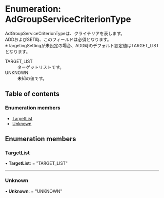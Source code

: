# Enumeration: AdGroupServiceCriterionType


<div lang=\"ja\">AdGroupServiceCriterionTypeは、クライテリアを表します。<br> ADDおよびSET時、このフィールドは必須となります。<br> ※TargetingSettingが未設定の場合、ADD時のデフォルト設定値はTARGET_LISTとなります。</div>  <dl class=term>   <dt class=\"term__item\">TARGET_LIST</dt>   <dd class=\"term__desc\"><span lang=\"ja\">ターゲットリストです。</span></dd>   <dt class=\"term__item\">UNKNOWN</dt>   <dd class=\"term__desc\"><span lang=\"ja\">未知の値です。</span></dd> </dl>

## Table of contents

### Enumeration members

- [TargetList](adgroupservicecriteriontype.md#targetlist)
- [Unknown](adgroupservicecriteriontype.md#unknown)

## Enumeration members

### TargetList

• **TargetList**: = "TARGET\_LIST"

___

### Unknown

• **Unknown**: = "UNKNOWN"
